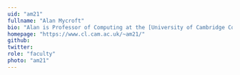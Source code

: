 ```yaml
---
uid: "am21"
fullname: "Alan Mycroft"
bio: "Alan is Professor of Computing at the [University of Cambridge Computer Laboratory](http://www.cl.cam.ac.uk/) and a Fellow at [Robinson College](http://www.robinson.cam.ac.uk/), Cambridge."
homepage: "https://www.cl.cam.ac.uk/~am21/"
github:
twitter:
role: "faculty"
photo: "am21"
---
```

